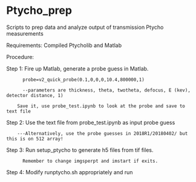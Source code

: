 # Ptycho_prep
Scripts to prep data and analyze output of transmission Ptycho measurements

Requirements: Compiled Ptycholib and Matlab

Procedure:

Step 1: Fire up Matlab, generate a probe guess in Matlab. 

	      probe=v2_quick_probe(0.1,0,0,0,10.4,800000,1)
	      
          --parameters are thickness, theta, twotheta, defocus, E (kev), detector distance, 1)
	  
        Save it, use probe_test.ipynb to look at the probe and save to text file

Step 2: Use the text file from probe_test.ipynb as input probe guess

        ---Alternatively, use the probe guesses in 2018R1/20180402/ but this is on 512 array!

Step 3: Run setup_ptycho to generate h5 files from tif files. 

	      Remember to change imgsperpt and imstart if exits.

Step 4: Modify runptycho.sh appropriately and run

